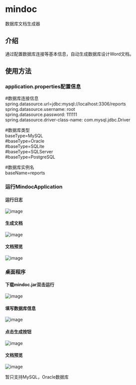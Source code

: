 # mindoc
数据库文档生成器

## 介绍
通过配置数据库连接等基本信息，自动生成数据库设计Word文档。

## 使用方法

### application.properties配置信息

#数据库连接信息<br> 
spring.datasource.url=jdbc:mysql://localhost:3306/reports<br> 
spring.datasource.username: root<br> 
spring.datasource.password: 111111<br> 
spring.datasource.driver-class-name: com.mysql.jdbc.Driver<br> 

#数据库类型<br> 
baseType=MySQL<br> 
#baseType=Oracle<br> 
#baseType=SQLite<br> 
#baseType=SQLServer<br> 
#baseType=PostgreSQL<br> 

#数据库实例名<br> 
baseName=reports

### 运行MindocApplication

#### 运行日志
![image](https://github.com/daiwenlong/mindoc/blob/master/images/log.png)

#### 生成文档
![image](https://github.com/daiwenlong/mindoc/blob/master/images/show.png)

#### 文档预览
![image](https://github.com/daiwenlong/mindoc/blob/master/images/table.png)


### 桌面程序
#### 下载mindoc.jar双击运行
![image](https://github.com/daiwenlong/mindoc/blob/master/images/desk.png)

#### 填写数据库信息
![image](https://github.com/daiwenlong/mindoc/blob/master/images/data.png)

#### 点击生成按钮
![image](https://github.com/daiwenlong/mindoc/blob/master/images/view.png)

#### 文档预览
![image](https://github.com/daiwenlong/mindoc/blob/master/images/show1.png)

暂只支持MySQL，Oracle数据库







